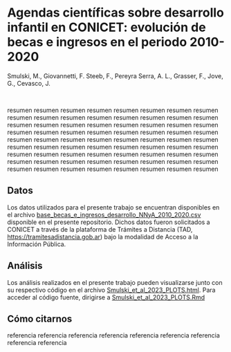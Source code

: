 **Agendas científicas sobre desarrollo infantil en CONICET: evolución de
becas e ingresos en el periodo 2010-2020**
================
Smulski, M., Giovannetti, F. Steeb, F., Pereyra Serra, A. L., Grasser,
F., Jove, G., Cevasco, J.

<br>

resumen resumen resumen resumen resumen resumen resumen resumen resumen 
resumen resumen resumen resumen resumen resumen resumen resumen resumen 
resumen resumen resumen resumen resumen resumen resumen resumen resumen 
resumen resumen resumen resumen resumen resumen resumen resumen resumen 
resumen resumen resumen resumen resumen resumen resumen resumen resumen 
resumen resumen resumen resumen resumen resumen resumen resumen resumen 
resumen resumen resumen resumen resumen resumen resumen resumen resumen 
resumen resumen resumen resumen resumen resumen resumen resumen resumen 

## Datos
Los datos utilizados para el presente trabajo se encuentran disponibles en el archivo [base_becas_e_ingresos_desarrollo_NNyA_2010_2020.csv](base_becas_e_ingresos_desarrollo_NNyA_2010_2020.csv) disponible en el presente repositorio. Dichos datos fueron solicitados a CONICET a través de la plataforma de Trámites a Distancia (TAD, https://tramitesadistancia.gob.ar) bajo la modalidad de Acceso a la Información Pública. 

## Análisis
Los análisis realizados en el presente trabajo pueden visualizarse junto con su respectivo código en el archivo [Smulski_et_al_2023_PLOTS.html](http://htmlpreview.github.io/?https://github.com/FedeGiovannetti/Smulski_et_al_2023/blob/master/Smulski_et_al_2023_PLOTS.html). Para acceder al código fuente, dirigirse a [Smulski_et_al_2023_PLOTS.Rmd](Smulski_et_al_2023_PLOTS.Rmd)

## Cómo citarnos
referencia referencia referencia referencia referencia referencia referencia referencia referencia 
